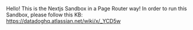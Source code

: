 Hello! This is the Nextjs Sandbox in a Page Router way! 
In order to run this Sandbox, please follow this KB: https://datadoghq.atlassian.net/wiki/x/_YCD5w 
